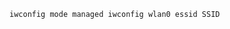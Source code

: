 <!-- TITLE: Linux Wireless Connect -->
<!-- SUBTITLE: A quick summary of Linux Wireless Connect -->

`iwconfig mode managed
iwconfig wlan0 essid SSID`